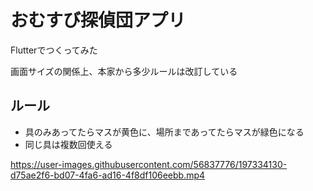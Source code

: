 # おむすび探偵団アプリ

Flutterでつくってみた

画面サイズの関係上、本家から多少ルールは改訂している

## ルール
- 具のみあってたらマスが黄色に、場所まであってたらマスが緑色になる
- 同じ具は複数回使える

https://user-images.githubusercontent.com/56837776/197334130-d75ae2f6-bd07-4fa6-ad16-4f8df106eebb.mp4


